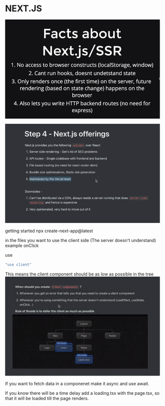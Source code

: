 # NEXT.JS

![Alt text](image1.png)

![Alt text](image.png)

getting started 
npx create-next-app@latest



in the files you want to use the client side (The server doesn't understand) example onClick

use 
```javascript
"use client"
```
This means the client component should be as low as possible in the tree
![Alt text](image-1.png)

If you want to fetch data in a componenet make it async and use await.

If you know there will be a time delay add a loading.tsx with the page.tsx, so that it will be loaded till the page renders.